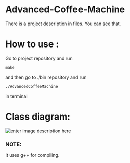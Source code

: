 # Advanced-Coffee-Machine

There is a project description in files. You can see that.

# How to use :
Go to project repository and run 
```
make
```
and then go to ./bin repository and run 
```
./AdvancedCoffeeMachine 
```
in terminal
# Class diagram:
![enter image description here](https://github.com/gsoosk/Advanced_Coffee-Machine/raw/master/2.png)

### NOTE:
It uses g++ for compiling.

